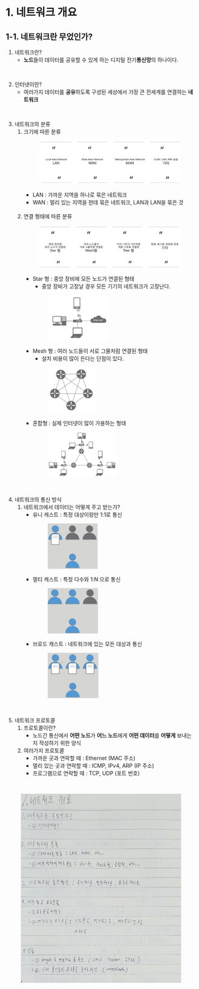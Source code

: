 # 1. 네트워크 개요<br>

## 1-1. 네트워크란 무었인가?<br>

1. 네트워크란?
    - **노드**들이 데이터를 공유할 수 있게 하는 디지털 전기**통신망**의 하나이다.

<br>

2. 인터넷이란?
    - 여러가지 데이터를 **공유**하도록 구성된 세상에서 가장 큰 전세계를 연결하는 **네트워크**

<br>

3. 네트워크의 분류
    1. 크기에 따른 분류
            <figure>
            <img src="./imgsrc/NetworkTypes_KTG.PNG" width="500">
            </figure>
        - LAN : 가까운 지역을 하나로 묶은 네트워크
        - WAN : 멀리 있는 지역을 한데 묶은 네트워크, LAN과 LAN을 묶은 것
        <br><br>
    2. 연결 형태에 따른 분류
            <figure>
            <img src="./imgsrc/NetworkTypes2_KTG.PNG" width="500">
            </figure>
        - Star 형 : 중앙 장비에 모든 노드가 연결된 형태
            - 중앙 장비가 고장날 경우 모든 기기의 네트워크가 고장난다.
            <figure>
            <img src="./imgsrc/NetworkType_Star_KTG.PNG" height="120">
            </figure>
        - Mesh 형 : 여러 노드들이 서로 그물처럼 연결된 형태
            - 설치 비용이 많이 든다는 단점이 있다.
            <figure>
            <img src="./imgsrc/NetworkType_Mesh_KTG.PNG" height="120">
            </figure>
        - 혼합형 : 실제 인터넷이 많이 가용하는 형태
            <figure>
            <img src="./imgsrc/NetworkType_Mixed_KTG.PNG" height="120">
            </figure>
    
<br>

4. 네트워크의 통신 방식
    1. 네트워크에서 데이터는 어떻게 주고 받는가?
        - 유니 캐스트 : 특정 대상이랑만 1:1로 통신
            <figure>
            <img src="./imgsrc/NetworkCommType_Unicast_KTG.PNG" height="120">
            </figure>
        - 멀티 캐스트 : 특정 다수와 1:N 으로 통신
            <figure>
            <img src="./imgsrc/NetworkCommType_Multicast_KTG.PNG" height="120">
            </figure>
        - 브로드 캐스트 : 네트워크에 있는 모든 대상과 통신
            <figure>
            <img src="./imgsrc/NetworkCommType_Broadcast_KTG.PNG" height="120">
            </figure>

<br>

5. 네트워크 프로토콜
    1. 프로토콜이란?
        - 노드간 통신에서 **어떤 노드**가 **어느 노드**에게 **어떤 데이터**를 **어떻게** 보내는지 작성하기 위한 양식
    2. 여러가지 프로토콜
        - 가까운 곳과 연락할 때 : Ethernet (MAC 주소)
        - 멀리 있는 곳과 연락할 때 : ICMP, IPv4, ARP (IP 주소)
        - 프로그램으로 연락할 때 : TCP, UDP (포트 번호)

<br>

<figure>
<img src="./imgsrc/01_networkbasic.png" height="500">
</figure>